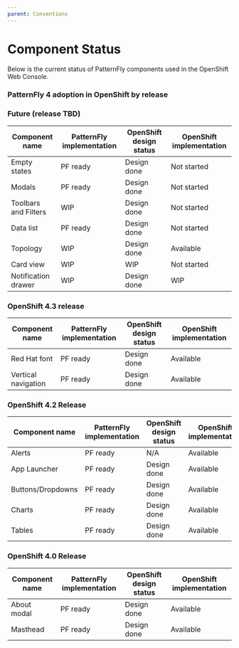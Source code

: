 ```yaml
---
parent: Conventions
---
```


# Component Status

Below is the current status of PatternFly components used in the OpenShift Web Console.

### PatternFly 4 adoption in OpenShift by release

### Future (release TBD)

Component name | PatternFly implementation | OpenShift design status | OpenShift implementation
--- | --- | --- | ---
Empty states | PF ready | Design done | Not started
Modals | PF ready | Design done | Not started
Toolbars and Filters | WIP | Design done | Not started
Data list | PF ready | Design done | Not started
Topology | WIP | Design done | Available
Card view | WIP | WIP | Not started
Notification drawer | WIP | Design done | WIP

### OpenShift 4.3 release

Component name | PatternFly implementation | OpenShift design status | OpenShift implementation
--- | --- | --- | ---
Red Hat font | PF ready | Design done | Available
Vertical navigation | PF ready | Design done | Available

### OpenShift 4.2 Release

Component name | PatternFly implementation | OpenShift design status | OpenShift implementation
--- | --- | --- | ---
Alerts | PF ready | N/A | Available
App Launcher | PF ready | Design done | Available
Buttons/Dropdowns | PF ready | Design done | Available
Charts | PF ready | Design done | Available
Tables | PF ready | Design done | Available

### OpenShift 4.0 Release

Component name | PatternFly implementation | OpenShift design status | OpenShift implementation
--- | --- | --- | ---
About modal | PF ready | Design done | Available
Masthead | PF ready | Design done | Available
